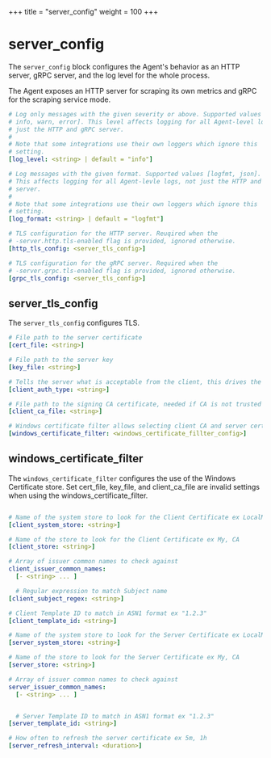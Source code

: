 +++
title = "server_config"
weight = 100
+++

# server_config

The `server_config` block configures the Agent's behavior as an HTTP server,
gRPC server, and the log level for the whole process.

The Agent exposes an HTTP server for scraping its own metrics and gRPC for the
scraping service mode.

```yaml
# Log only messages with the given severity or above. Supported values [debug,
# info, warn, error]. This level affects logging for all Agent-level logs, not
# just the HTTP and gRPC server.
#
# Note that some integrations use their own loggers which ignore this
# setting.
[log_level: <string> | default = "info"]

# Log messages with the given format. Supported values [logfmt, json].
# This affects logging for all Agent-levle logs, not just the HTTP and gRPC
# server.
#
# Note that some integrations use their own loggers which ignore this
# setting.
[log_format: <string> | default = "logfmt"]

# TLS configuration for the HTTP server. Reuqired when the
# -server.http.tls-enabled flag is provided, ignored otherwise.
[http_tls_config: <server_tls_config>]

# TLS configuration for the gRPC server. Required when the
# -server.grpc.tls-enabled flag is provided, ignored otherwise.
[grpc_tls_config: <server_tls_config>]
```

## server_tls_config

The `server_tls_config` configures TLS.

```yaml
# File path to the server certificate
[cert_file: <string>]

# File path to the server key
[key_file: <string>]

# Tells the server what is acceptable from the client, this drives the options in client_tls_config
[client_auth_type: <string>]

# File path to the signing CA certificate, needed if CA is not trusted
[client_ca_file: <string>]

# Windows certificate filter allows selecting client CA and server certificate from the Windows Certificate store
[windows_certificate_filter: <windows_certificate_fillter_config>]
```

## windows_certificate_filter

The `windows_certificate_filter` configures the use of the Windows Certificate store. Set cert_file, key_file, and client_ca_file are invalid settings when using the windows_certificate_filter.

```yaml

# Name of the system store to look for the Client Certificate ex LocalMachine, CurrentUser 
[client_system_store: <string>]

# Name of the store to look for the Client Certificate ex My, CA
[client_store: <string>]

# Array of issuer common names to check against
client_issuer_common_names:
  [- <string> ... ]

  # Regular expression to match Subject name
[client_subject_regex: <string>]

# Client Template ID to match in ASN1 format ex "1.2.3"
[client_template_id: <string>]

# Name of the system store to look for the Server Certificate ex LocalMachine, CurrentUser 
[server_system_store: <string>]

# Name of the store to look for the Server Certificate ex My, CA
[server_store: <string>]

# Array of issuer common names to check against
server_issuer_common_names:
  [- <string> ... ]


  # Server Template ID to match in ASN1 format ex "1.2.3"
[server_template_id: <string>]

# How often to refresh the server certificate ex 5m, 1h 
[server_refresh_interval: <duration>]

```

